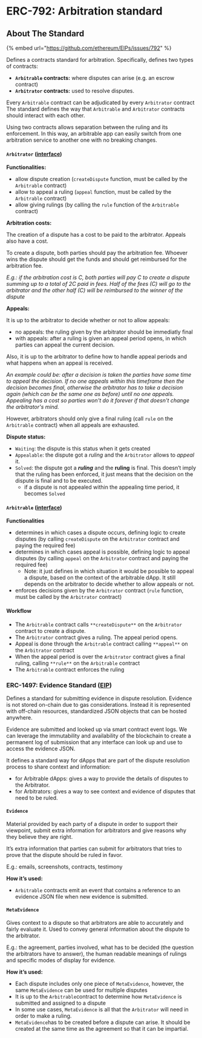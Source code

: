 # ERC-792: Arbitration standard

## About The Standard

{% embed url="https://github.com/ethereum/EIPs/issues/792" %}

Defines a contracts standard for arbitration. Specifically, defines two types of contracts:

* **`Arbitrable` contracts:** where disputes can arise (e.g. an escrow contract)
* **`Arbitrator` contracts:** used to resolve disputes.

Every `Arbitrable` contract can be adjudicated by every `Arbitrator` contract The standard defines the way that `Arbitrable` and `Arbitrator` contracts should interact with each other.

Using two contracts allows separation between the ruling and its enforcement. In this way, an arbitrable app can easily switch from one arbitration service to another one with no breaking changes.

#### `Arbitrator` **(**[**interface**](https://github.com/kleros/erc-792/blob/master/contracts/IArbitrator.sol)**)**

**Functionalities:**

* allow dispute creation (`createDispute` function, must be called by the `Arbitrable` contract)
* allow to appeal a ruling (`appeal` function, must be called by the `Arbitrable` contract)
* allow giving rulings (by calling the `rule` function of the `Arbitrable` contract)

**Arbitration costs:**

The creation of a dispute has a cost to be paid to the arbitrator. Appeals also have a cost.

To create a dispute, both parties should pay the arbitration fee. Whoever wins the dispute should get the funds and should get reimbursed for the arbitration fee.

_E.g.: if the arbitration cost is $C$, both parties will pay $C$ to create a dispute summing up to a total of $2C$ paid in fees. Half of the fees ($C$) will go to the arbitrator and the other half ($C$) will be reimbursed to the winner of the dispute_

**Appeals:**

It is up to the arbitrator to decide whether or not to allow appeals:

* no appeals: the ruling given by the arbitrator should be immediatly final
* with appeals: after a ruling is given an appeal period opens, in which parties can appeal the current decision.

Also, it is up to the arbitrator to define how to handle appeal periods and what happens when an appeal is received.

_An example could be: after a decision is taken the parties have some time to appeal the decision. If no one appeals within this timeframe then the decision becomes final, otherwise the arbitrator has to take a decision again (which can be the same one as before) until no one appeals. Appealing has a cost so parties won't do it forever if that doesn't change the arbitrator's mind._

However, arbitrators should only give a final ruling (call `rule` on the `Arbitrable` contract) when all appeals are exhausted.

**Dispute status:**

* `Waiting`: the dispute is this status when it gets created
* `Appealable`: the dispute got a _ruling_ and the `Arbitrator` allows to _appeal_ it.
* `Solved`: the dispute got a _**ruling**_ and the **ruling** is final. This doesn’t imply that the ruling has been enforced, it just means that the decision on the dispute is final and to be executed.
  * if a dispute is not appealed within the appealing time period, it becomes `Solved`

#### `Arbitrable` ([interface](https://github.com/kleros/erc-792/blob/master/contracts/IArbitrable.sol))

**Functionalities**

* determines in which cases a dispute occurs, defining logic to create disputes (by calling `createDispute` on the `Arbitrator` contract and paying the required fee)
* determines in which cases appeal is possible, defining logic to appeal disputes (by calling `appeal` on the `Arbitrator` contract and paying the required fee)
  * Note: it just defines in which situation it would be possible to appeal a dispute, based on the context of the arbitrable dApp. It still depends on the arbitrator to decide whether to allow appeals or not.
* enforces decisions given by the `Arbitrator` contract (`rule` function, must be called by the `Arbitrator` contract)

#### Workflow

* The `Arbitrable` contract calls `**createDispute**` on the `Arbitrator` contract to create a dispute.
* The `Arbitrator` contract gives a ruling. The appeal period opens.
* Appeal is done through the `Arbitrable` contract calling `**appeal**` on the `Arbitrator` contract
* When the appeal period is over the `Arbitrator` contract gives a final ruling, calling `**rule**` on the `Arbitrable` contract
* The `Arbitrable` contract enforces the ruling

### **ERC-1497: Evidence Standard (**[**EIP**](https://github.com/ethereum/EIPs/issues/1497)**)**

Defines a standard for submitting evidence in dispute resolution. Evidence is not stored on-chain due to gas considerations. Instead it is represented with off-chain resources, standardized JSON objects that can be hosted anywhere.

Evidence are submitted and looked up via smart contract event logs. We can leverage the immutability and availability of the blockchain to create a permanent log of submission that any interface can look up and use to access the evidence JSON.

It defines a standard way for dApps that are part of the dispute resolution process to share context and information:

* for Arbitrable dApps: gives a way to provide the details of disputes to the Arbitrator.
* for Arbitrators: gives a way to see context and evidence of disputes that need to be ruled.

#### `Evidence`

Material provided by each party of a dispute in order to support their viewpoint, submit extra information for arbitrators and give reasons why they believe they are right.

It’s extra information that parties can submit for arbitrators that tries to prove that the dispute should be ruled in favor.

E.g.: emails, screenshots, contracts, testimony

**How it’s used:**

* `Arbitrable` contracts emit an event that contains a reference to an evidence JSON file when new evidence is submitted.

#### `MetaEvidence`

Gives context to a dispute so that arbitrators are able to accurately and fairly evaluate it. Used to convey general information about the dispute to the arbitrator.

E.g.: the agreement, parties involved, what has to be decided (the question the arbitrators have to answer), the human readable meanings of rulings and specific modes of display for evidence.

**How it’s used:**

* Each dispute includes only one piece of `MetaEvidence`, however, the same `MetaEvidence` can be used for multiple disputes
* It is up to the `Arbitrable`contract to determine how `MetaEvidence` is submitted and assigned to a dispute
* In some use cases, `MetaEvidence` is all that the `Arbitrator` will need in order to make a ruling.
* `MetaEvidence`has to be created before a dispute can arise. It should be created at the same time as the agreement so that it can be impartial.
